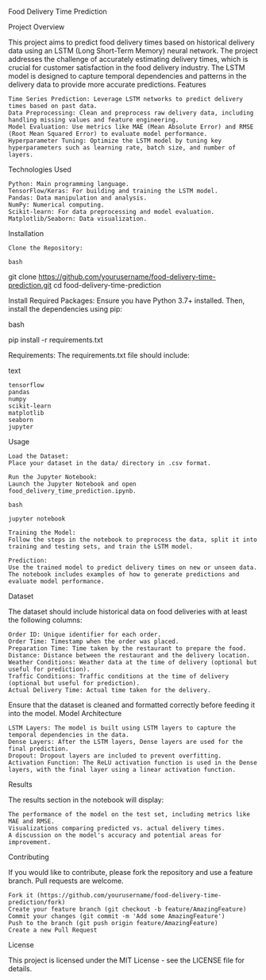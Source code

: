 Food Delivery Time Prediction 


Project Overview

This project aims to predict food delivery times based on historical delivery data using an LSTM (Long Short-Term Memory) neural network. The project addresses the challenge of accurately estimating delivery times, which is crucial for customer satisfaction in the food delivery industry. The LSTM model is designed to capture temporal dependencies and patterns in the delivery data to provide more accurate predictions.
Features

    Time Series Prediction: Leverage LSTM networks to predict delivery times based on past data.
    Data Preprocessing: Clean and preprocess raw delivery data, including handling missing values and feature engineering.
    Model Evaluation: Use metrics like MAE (Mean Absolute Error) and RMSE (Root Mean Squared Error) to evaluate model performance.
    Hyperparameter Tuning: Optimize the LSTM model by tuning key hyperparameters such as learning rate, batch size, and number of layers.

Technologies Used

    Python: Main programming language.
    TensorFlow/Keras: For building and training the LSTM model.
    Pandas: Data manipulation and analysis.
    NumPy: Numerical computing.
    Scikit-learn: For data preprocessing and model evaluation.
    Matplotlib/Seaborn: Data visualization.

Installation

    Clone the Repository:

    bash

git clone https://github.com/yourusername/food-delivery-time-prediction.git
cd food-delivery-time-prediction

Install Required Packages:
Ensure you have Python 3.7+ installed. Then, install the dependencies using pip:

bash

pip install -r requirements.txt

Requirements:
The requirements.txt file should include:

text

    tensorflow
    pandas
    numpy
    scikit-learn
    matplotlib
    seaborn
    jupyter

Usage

    Load the Dataset:
    Place your dataset in the data/ directory in .csv format.

    Run the Jupyter Notebook:
    Launch the Jupyter Notebook and open food_delivery_time_prediction.ipynb.

    bash

    jupyter notebook

    Training the Model:
    Follow the steps in the notebook to preprocess the data, split it into training and testing sets, and train the LSTM model.

    Prediction:
    Use the trained model to predict delivery times on new or unseen data. The notebook includes examples of how to generate predictions and evaluate model performance.

Dataset

The dataset should include historical data on food deliveries with at least the following columns:

    Order ID: Unique identifier for each order.
    Order Time: Timestamp when the order was placed.
    Preparation Time: Time taken by the restaurant to prepare the food.
    Distance: Distance between the restaurant and the delivery location.
    Weather Conditions: Weather data at the time of delivery (optional but useful for prediction).
    Traffic Conditions: Traffic conditions at the time of delivery (optional but useful for prediction).
    Actual Delivery Time: Actual time taken for the delivery.

Ensure that the dataset is cleaned and formatted correctly before feeding it into the model.
Model Architecture

    LSTM Layers: The model is built using LSTM layers to capture the temporal dependencies in the data.
    Dense Layers: After the LSTM layers, Dense layers are used for the final prediction.
    Dropout: Dropout layers are included to prevent overfitting.
    Activation Function: The ReLU activation function is used in the Dense layers, with the final layer using a linear activation function.

Results

The results section in the notebook will display:

    The performance of the model on the test set, including metrics like MAE and RMSE.
    Visualizations comparing predicted vs. actual delivery times.
    A discussion on the model's accuracy and potential areas for improvement.

Contributing

If you would like to contribute, please fork the repository and use a feature branch. Pull requests are welcome.

    Fork it (https://github.com/yourusername/food-delivery-time-prediction/fork)
    Create your feature branch (git checkout -b feature/AmazingFeature)
    Commit your changes (git commit -m 'Add some AmazingFeature')
    Push to the branch (git push origin feature/AmazingFeature)
    Create a new Pull Request

License

This project is licensed under the MIT License - see the LICENSE file for details.
